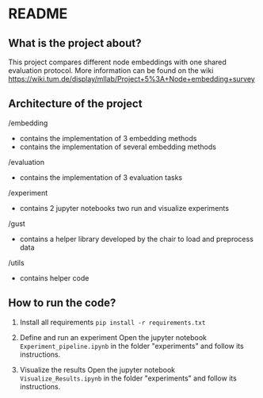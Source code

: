 # README

## What is the project about?
This project compares different node embeddings with one shared evaluation protocol.
More information can be found on the wiki https://wiki.tum.de/display/mllab/Project+5%3A+Node+embedding+survey

## Architecture of the project

/embedding
- contains the implementation of 3 embedding methods
- contains the implementation of several embedding methods

/evaluation
- contains the implementation of 3 evaluation tasks

/experiment
- contains 2 jupyter notebooks two run and visualize experiments

/gust
- contains a helper library developed by the chair to load and preprocess data

/utils
- contains helper code

## How to run the code?
1. Install all requirements
`pip install -r requirements.txt`

2. Define and run an experiment
Open the jupyter notebook `Experiment_pipeline.ipynb` in the folder "experiments" and follow its instructions.

3. Visualize the results
Open the jupyter notebook `Visualize_Results.ipynb` in the folder "experiments" and follow its instructions.